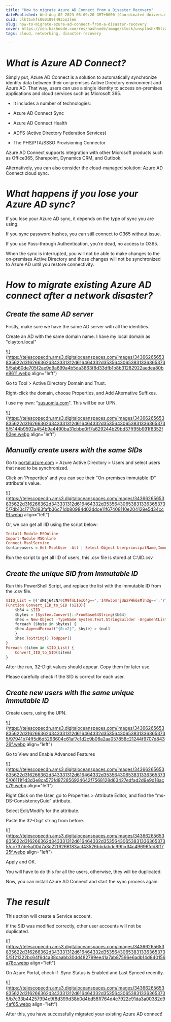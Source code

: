 ```yaml
---
title: "How to migrate Azure AD Connect from a Disaster Recovery"
datePublished: Wed Aug 02 2023 06:09:20 GMT+0000 (Coordinated Universal Time)
cuid: clktbvkfs000109l4935o3lem
slug: how-to-migrate-azure-ad-connect-from-a-disaster-recovery
cover: https://cdn.hashnode.com/res/hashnode/image/stock/unsplash/M5tzZtFCOfs/upload/1d13e6fca1a58c97bed7bb552d5c0509.jpeg
tags: cloud, networking, disaster-recovery

---
```


# *What is Azure AD Connect?*

Simply put, Azure AD Connect is a solution to automatically synchronize identity data between their on-premises Active Directory environment and Azure AD. That way, users can use a single identity to access on-premises applications and cloud services such as Microsoft 365.

* It includes a number of technologies:
    
* Azure AD Connect Sync
    
* Azure AD Connect Health
    
* ADFS (Active Directory Federation Services)
    
* The PHS/PTA/SSSO Provisioning Connector
    

Azure AD Connect supports integration with other Microsoft products such as Office365, Sharepoint, Dynamics CRM, and Outlook.

Alternatively, you can also consider the cloud-managed solution: Azure AD Connect cloud sync.

# *What happens if you lose your Azure AD sync?*

If you lose your Azure AD sync, it depends on the type of sync you are using.

If you sync password hashes, you can still connect to O365 without issue.

If you use Pass-through Authentication, you’re dead, no access to O365.

When the sync is interrupted, you will not be able to make changes to the on-premises Active Directory and those changes will not be synchronized to Azure AD until you restore connectivity.

# *How to migrate existing Azure AD connect after a network disaster?*

## *Create the same AD server*

Firstly, make sure we have the same AD server with all the identities.

Create an AD with the same domain name. I have my local domain as "clayton.local"

![](https://telescopecdn.ams3.digitaloceanspaces.com/images/34366265653835622d316266362d343331312d616464332d353564306538313363653735/5ab60de705f2ae9d9a699a4b5da3863f8d33dfb1b8b31282922aedea80be9611.webp align="left")

Go to Tool &gt; Active Directory Domain and Trust.

Right-click the domain, choose Properties, and Add Alternative Suffixes.

I use my own: "[susuomlu.com](http://susuomlu.com)". This will be our UPN.

![](https://telescopecdn.ams3.digitaloceanspaces.com/images/34366265653835622d316266362d343331312d616464332d353564306538313363653735/5144b9592a454b9a4490ba31cbbe0ff7a629244b29bd37ff95b991f8352f63ee.webp align="left")

## *Manually create users with the same SIDs*

Go to [portal.azure.com](http://portal.azure.com) &gt; Azure Active Directory &gt; Users and select users that need to be synchronized.

Click on 'Properties' and you can see their "On-premises immutable ID" attribute's value.

![](https://telescopecdn.ams3.digitaloceanspaces.com/images/34366265653835622d316266362d343331312d616464332d353564306538313363653735/7db10c1717b193fafb36c71db80984d02ddce11f67408110e204129e5d34cc9f.webp align="left")

Or, we can get all IID using the script below:

```haskell
Install-Module MSOnline
Import-Module MSOnline
Connect-MsolService
$onlineusers = Get-MsolUser -All | Select-Object UserprincipalName,ImmutableID,LastDirSyncTime| Export-Csv c:\IID.csv -NoTypeInformation
```

Run the script to get all IID of users, this .csv file is stored at C:\\IID.csv

## *Create the unique SID from Immutable ID*

Run this PowerShell Script, and replace the list with the immutable ID from the .csv file.

```haskell
$IID_List = @('dMIj64cN/0CM9fmLIexC4g==','I4VwJomrjUWzPHk6sMlh3g==','rT8wJf+DrkCcKVxXX7ADzA==','vqhLzR9Mq0aEvHed8eA00Q==') ### You can put more into this list
Function Convert_IID_to_SID ($IID){
    $b64 = $IID
    $bytes = [System.Convert]::FromBase64String($b64)
    $hex = New-Object -TypeName System.Text.StringBuilder -ArgumentList ($bytes.Length * 2)
    foreach ($byte in $bytes) {
    $hex.AppendFormat("{0:x2}", $byte) > $null
    }
    $hex.ToString().ToUpper()
}
Foreach ($item in $IID_List) {
    Convert_IID_to_SID($item)
}
```

After the run, 32-Digit values should appear. Copy them for later use.

Please carefully check if the SID is correct for each user.

## *Create new users with the same unique Immutable ID*

Create users, using the UPN.

![](https://telescopecdn.ams3.digitaloceanspaces.com/images/34366265653835622d316266362d343331312d616464332d353564306538313363653735/97941b74ff5d6d5296604c61af7c1d2c9b06a2aa057858c21244f9707d84326f.webp align="left")

Go to View and Enable Advanced Features

![](https://telescopecdn.ams3.digitaloceanspaces.com/images/34366265653835622d316266362d343331312d616464332d353564306538313363653735/06111f1d3d3e8ca573fd872856924642f7568128d63427edfad2d9e9d18acc79.webp align="left")

Right Click on the User, go to Properties &gt; Attribute Editor, and find the "ms-DS-ConsistencyGuid" attribute.

Select Edit/Modify for the attribute.

Paste the 32-Digit string from before.

![](https://telescopecdn.ams3.digitaloceanspaces.com/images/34366265653835622d316266362d343331312d616464332d353564306538313363653735/cc737de5a00d7a3c22f6266183acf43526bbdabdc99fcdf4c49696fdd8ff725f.webp align="left")

Apply and OK.

You will have to do this for all the users, otherwise, they will be duplicated.

Now, you can install Azure AD Connect and start the sync process again.

# *The result*

This action will create a Service account.

If the SID was modified correctly, other user accounts will not be duplicated.

![](https://telescopecdn.ams3.digitaloceanspaces.com/images/34366265653835622d316266362d343331312d616464332d353564306538313363653735/5f21322bc64f6d4a38caabb30dd482799ee41a7ab87596e6adb14d840156a78c.webp align="left")

On Azure Portal, check if  Sync Status is Enabled and Last Synced recently.

![](https://telescopecdn.ams3.digitaloceanspaces.com/images/34366265653835622d316266362d343331312d616464332d353564306538313363653735/b7c33b44257994c9f8d399d38b0d4bd58ff764d4e7922e91da3a00382c94af65.webp align="left")

After this, you have successfully migrated your existing Azure AD connect!